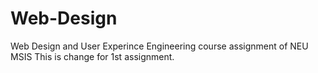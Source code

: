 # Web-Design
Web Design and User Experince Engineering course assignment of NEU MSIS
This is change for 1st assignment.
